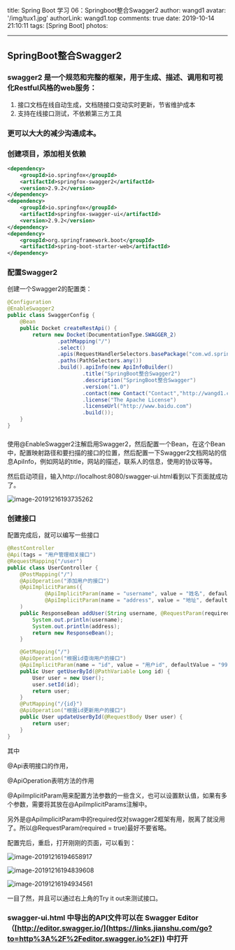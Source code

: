 title: Spring Boot 学习 06：Springboot整合Swagger2
author: wangd1
avatar: '/img/tux1.jpg'
authorLink: wangd1.top
comments: true
date: 2019-10-14 21:10:11
tags: [Spring Boot]
photos:

---

## SpringBoot整合Swagger2

### swagger2 是一个规范和完整的框架，用于生成、描述、调用和可视化Restful风格的web服务：

1. 接口文档在线自动生成，文档随接口变动实时更新，节省维护成本
2. 支持在线接口测试，不依赖第三方工具

### 更可以大大的减少沟通成本。

<!--more-->

### 创建项目，添加相关依赖

```xml
<dependency>
    <groupId>io.springfox</groupId>
    <artifactId>springfox-swagger2</artifactId>
    <version>2.9.2</version>
</dependency>
<dependency>
    <groupId>io.springfox</groupId>
    <artifactId>springfox-swagger-ui</artifactId>
    <version>2.9.2</version>
</dependency>
<dependency>
    <groupId>org.springframework.boot</groupId>
    <artifactId>spring-boot-starter-web</artifactId>
</dependency>
```

### 配置Swagger2

创建一个Swagger2的配置类：

```java
@Configuration
@EnableSwagger2
public class SwaggerConfig {
    @Bean
    public Docket createRestApi() {
        return new Docket(DocumentationType.SWAGGER_2)
                .pathMapping("/")
                .select()
                .apis(RequestHandlerSelectors.basePackage("com.wd.springboot09swagger2.controller"))
                .paths(PathSelectors.any())
                .build().apiInfo(new ApiInfoBuilder()
                        .title("SpringBoot整合Swagger2")
                        .description("SpringBoot整合Swagger")
                        .version("1.0")
                        .contact(new Contact("Contact","http://wangd1.com","wangd1@gmail.com"))
                        .license("The Apache License")
                        .licenseUrl("http://www.baidu.com")
                        .build());
    }
}
```

### 

使用@EnableSwagger2注解启用Swagger2，然后配置一个Bean，在这个Bean中，配置映射路径和要扫描的接口的位置，然后配置一下Swagger2文档网站的信息ApiInfo，例如网站的title，网站的描述，联系人的信息，使用的协议等等。

然后启动项目，输入http://localhost:8080/swagger-ui.html看到以下页面就成功了。

![image-20191216193735262](https://cdn.jsdelivr.net/gh/wangd1/cdn@2.37/blogimg/swagger2/image-20191216193735262.png)

### 创建接口

配置完成后，就可以编写一些接口

```java
@RestController
@Api(tags = "用户管理相关接口")
@RequestMapping("/user")
public class UserController {
    @PostMapping("/")
    @ApiOperation("添加用户的接口")
    @ApiImplicitParams({
            @ApiImplicitParam(name = "username", value = "姓名", defaultValue = "wangd1"),
            @ApiImplicitParam(name = "address", value = "地址", defaultValue = "合肥", required = true)}
    )
    public ResponseBean addUser(String username, @RequestParam(required = true) String address) {
        System.out.println(username);
        System.out.println(address);
        return new ResponseBean();
    }

    @GetMapping("/")
    @ApiOperation("根据id查询用户的接口")
    @ApiImplicitParam(name = "id", value = "用户id", defaultValue = "99", required = true)
    public User getUserById(@PathVariable Long id) {
        User user = new User();
        user.setId(id);
        return user;
    }
    @PutMapping("/{id}")
    @ApiOperation("根据id更新用户的接口")
    public User updateUserById(@RequestBody User user) {
        return user;
    }
}
```

其中

@Api表明接口的作用，

@ApiOperation表明方法的作用

@ApiImplicitParam用来配置方法参数的一些含义，也可以设置默认值，如果有多个参数，需要将其放在@ApiImplicitParams注解中。

另外是@ApiImplicitParam中的required仅对swagger2框架有用，脱离了就没用了。所以@RequestParam(required = true)最好不要省略。

配置完后，重启，打开刚刚的页面，可以看到：

![image-20191216194658917](https://cdn.jsdelivr.net/gh/wangd1/cdn@2.37/blogimg/swagger2/image-20191216194658917.png)

![image-20191216194839608](https://cdn.jsdelivr.net/gh/wangd1/cdn@2.37/blogimg/swagger2/image-20191216194839608.png)

![image-20191216194934561](https://cdn.jsdelivr.net/gh/wangd1/cdn@2.37/blogimg/swagger2/image-20191216194934561.png)

一目了然，并且可以通过右上角的Try it out来测试接口。

### swagger-ui.html 中导出的API文件可以在 Swagger Editor（[http://editor.swagger.io/](https://links.jianshu.com/go?to=http%3A%2F%2Feditor.swagger.io%2F)) 中打开














